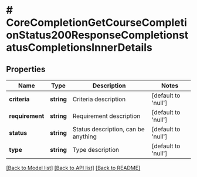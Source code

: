# # CoreCompletionGetCourseCompletionStatus200ResponseCompletionstatusCompletionsInnerDetails

## Properties

Name | Type | Description | Notes
------------ | ------------- | ------------- | -------------
**criteria** | **string** | Criteria description | [default to 'null']
**requirement** | **string** | Requirement description | [default to 'null']
**status** | **string** | Status description, can be anything | [default to 'null']
**type** | **string** | Type description | [default to 'null']

[[Back to Model list]](../../README.md#models) [[Back to API list]](../../README.md#endpoints) [[Back to README]](../../README.md)
